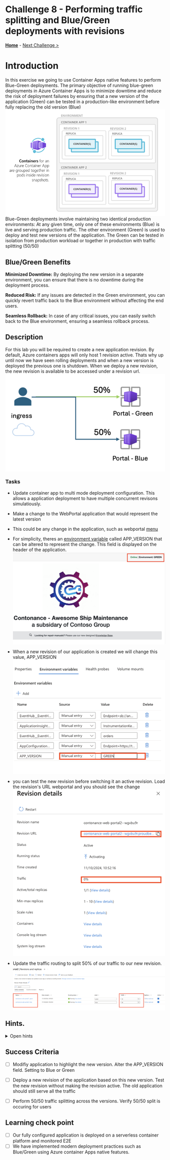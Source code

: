 # Challenge 8 -  Performing traffic  splitting and Blue/Green deployments with revisions 

**[Home](../../Readme.md)** - [Next Challenge >](../module-9/)

# Introduction 
In this exercise we going to use Container Apps native features to perform Blue-Green deployments. The primary objective of running blue-green deployments in Azure Container Apps is to minimize downtime and reduce the risk of deployment failures by ensuring that a new version of the application (Green) can be tested in a production-like environment before fully replacing the old version (Blue)
   <img src="img/image.png" alt="workload"   style="display: block; margin: 0 auto;" />
   Blue-Green deployments involve maintaining two identical production environments: At any given time, only one of these environments (Blue) is live and serving production traffic. The other environment (Green) is used to deploy and test new versions of the application. The Green can be tested in isolation from production workload or together in production with traffic splitting (50/50)

## Blue/Green Benefits

**Minimized Downtime:** By deploying the new version in a separate environment, you can ensure that there is no downtime during the deployment process.

**Reduced Risk:** If any issues are detected in the Green environment, you can quickly revert traffic back to the Blue environment without affecting the end users.

**Seamless Rollback:** 
In case of any critical issues, you can easily switch back to the Blue environment, ensuring a seamless rollback process.

## Description 

For this lab you will be required to create a new application revision. By default, Azure containers apps will only host 1 revision active. Thats why up until now we have seen rolling deployments and when a new version is deployed the previous one is shutdown. When we deploy a new revision, the new revision is available to be accessed under a revision url.
    <img src="img/blueGreen.png" alt="workload"   style="display: block; margin: 0 auto;" />


### Tasks
* Update container app to multi mode deployment configuration. This allows a application deployment to have multiple concurrent revisons simulatiously.
* Make a change to the WebPortal application that would represent the latest version
* This could be any change in the application, such as webportal [menu](../../src/Contonance.WebPortal/Client/Shared/NavMenu.razor)
* For simplicity, theres an [environment variable](../../src/Contonance.WebPortal/Server/Dockerfile) called APP_VERSION that can be altered to represent the change. This field is displayed on the header of the application.
  <img src="img/header.png" alt="workload"   style="display: block; margin: 0 auto;" />

 * When a new revision of our application is created we will change this value, APP_VERSION
    <img src="img/envariable.png" alt="workload"   style="display: block; margin: 0 auto;" />
* you can test the new revision before switching it an active revision. Load the revision's URL webportal and you should see the change
        <img src="img/revisionlink.png" alt="workload"   style="display: block; margin: 0 auto;" />

* Update the traffic routing to split 50% of our traffic to our new revision.
    <img src="img/5050.png" alt="workload"   style="display: block; margin: 0 auto;" />
## Hints.  
<details>
  <summary> Open hints </summary>

 ### Resources 
 * Create a new revision to deploy new updates to your app, or activate an [existing revision](https://learn.microsoft.com/en-us/azure/container-apps/revisions-manage?tabs=bash)
 * Your current revision will remain active, and you’ll be able to activate multiple revisions at the same time [More about multi-revision mode](https://learn.microsoft.com/en-us/azure/container-apps/revisions#revision-modes).
* More about multi-revision mode
*  Reusable Blue Green [Demo](https://github.com/denniszielke/blue-green-with-containerapps)
   


</details>

## Success Criteria 
 - [ ] Modifiy application to highlight the new version. Alter the APP_VERSION field. Setting to Blue or Green
 - [ ] Deploy a new revision of the application based on this new version. Test the new revision without making the revision active. The old application should still serve all the traffic
 - [ ] Perform 50/50 traffic splitting across the versions. Verify 50/50 split is occuring for users 
 

## Learning check point 
  - [ ]  Our fully configured application is deployed on a serverless container platform  and monitored E2E
  - [ ]  We have implemented modern deployment practices such as Blue/Green using Azure container Apps native features.